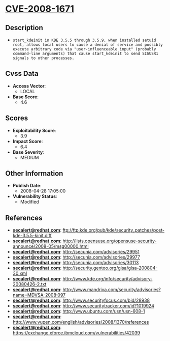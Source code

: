 
# [CVE-2008-1671](https://cve.mitre.org/cgi-bin/cvename.cgi?name=CVE-2008-1671)

## Description

- `start_kdeinit in KDE 3.5.5 through 3.5.9, when installed setuid root, allows local users to cause a denial of service and possibly execute arbitrary code via "user-influenceable input" (probably command-line arguments) that cause start_kdeinit to send SIGUSR1 signals to other processes.`

## Cvss Data

- **Access Vector**:
  - LOCAL
- **Base Score**:
  - 4.6

## Scores

- **Exploitability Score**:
  - 3.9
- **Impact Score**:
  - 6.4
- **Base Severity**:
  - MEDIUM

## Other Information

- **Publish Date**:
  - 2008-04-28 17:05:00
- **Vulnerability Status**:
  - Modified

## References

- **secalert@redhat.com**: ftp://ftp.kde.org/pub/kde/security_patches/post-kde-3.5.5-kinit.diff
- **secalert@redhat.com**: http://lists.opensuse.org/opensuse-security-announce/2008-05/msg00000.html
- **secalert@redhat.com**: http://secunia.com/advisories/29951
- **secalert@redhat.com**: http://secunia.com/advisories/29977
- **secalert@redhat.com**: http://secunia.com/advisories/30113
- **secalert@redhat.com**: http://security.gentoo.org/glsa/glsa-200804-30.xml
- **secalert@redhat.com**: http://www.kde.org/info/security/advisory-20080426-2.txt
- **secalert@redhat.com**: http://www.mandriva.com/security/advisories?name=MDVSA-2008:097
- **secalert@redhat.com**: http://www.securityfocus.com/bid/28938
- **secalert@redhat.com**: http://www.securitytracker.com/id?1019924
- **secalert@redhat.com**: http://www.ubuntu.com/usn/usn-608-1
- **secalert@redhat.com**: http://www.vupen.com/english/advisories/2008/1370/references
- **secalert@redhat.com**: https://exchange.xforce.ibmcloud.com/vulnerabilities/42039
